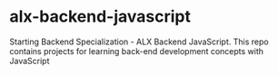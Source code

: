 # alx-backend-javascript
Starting Backend Specialization - ALX Backend JavaScript. This repo contains projects for learning back-end development concepts with JavaScript
